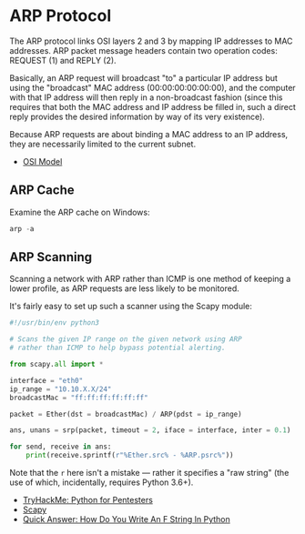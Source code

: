 # ARP Protocol

The ARP protocol links OSI layers 2 and 3 by mapping IP addresses to MAC addresses. ARP packet message headers contain two operation codes: REQUEST (1) and REPLY (2).

Basically, an ARP request will broadcast "to" a particular IP address but using the "broadcast" MAC address (00:00:00:00:00:00), and the computer with that IP address will then reply in a non-broadcast fashion (since this requires that both the MAC address and IP address be filled in, such a direct reply provides the desired information by way of its very existence).

Because ARP requests are about binding a MAC address to an IP address, they are necessarily limited to the current subnet.

* [OSI Model](./OSI%20Model.md)

## ARP Cache

Examine the ARP cache on Windows:

```powershell
arp -a
```

## ARP Scanning

Scanning a network with ARP rather than ICMP is one method of keeping a lower profile, as ARP requests are less likely to be monitored.

It's fairly easy to set up such a scanner using the Scapy module:

```python
#!/usr/bin/env python3

# Scans the given IP range on the given network using ARP
# rather than ICMP to help bypass potential alerting.

from scapy.all import *

interface = "eth0"
ip_range = "10.10.X.X/24"
broadcastMac = "ff:ff:ff:ff:ff:ff"

packet = Ether(dst = broadcastMac) / ARP(pdst = ip_range)

ans, unans = srp(packet, timeout = 2, iface = interface, inter = 0.1)

for send, receive in ans:
	print(receive.sprintf(r"%Ether.src% - %ARP.psrc%"))
```

Note that the `r` here isn't a mistake — rather it specifies a "raw string" (the use of which, incidentally, requires Python 3.6+).

* [TryHackMe: Python for Pentesters](https://tryhackme.com/room/pythonforcybersecurity)
* [Scapy](https://scapy.net/)
* [Quick Answer: How Do You Write An F String In Python](https://whatisanything.com/how-do-you-write-an-f-string-in-python/#What_does_R_mean_Python)
